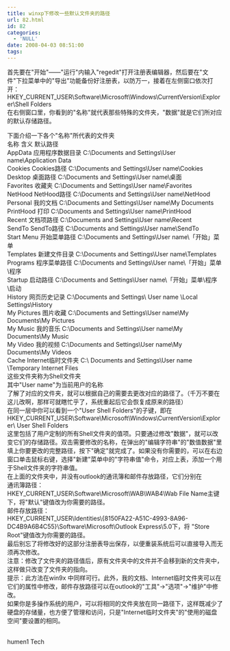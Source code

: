 ```yaml
---
title: winxp下修改一些默认文件夹的路径
url: 82.html
id: 82
categories:
  - 'NULL'
date: 2008-04-03 08:51:00
tags:
---
```


首先要在"开始"――"运行"内输入"regedit"打开注册表编辑器，然后要在"文件"下拉菜单中的"导出"功能备份好注册表，以防万一，接着在左侧窗口依次打开：  
HKEY\_CURRENT\_USER\\Software\\Microsoft\\Windows\\CurrentVersion\\Explorer\\Shell Folders  
在右侧窗口里，你看到的"名称"就代表那些特殊的文件夹，"数据"就是它们所对应的默认存储路径。

  
下面介绍一下各个"名称"所代表的文件夹  
名称 含义 默认路径  
AppData 应用程序数据目录 C:\\Documents and Settings\\User name\\Application Data  
Cookies Cookies路径 C:\\Documents and Settings\\User name\\Cookies  
Desktop 桌面路径 C:\\Documents and Settings\\User name\\桌面  
Favorites 收藏夹 C:\\Documents and Settings\\User name\\Favorites  
NetHood NetHood路径 C:\\Documents and Settings\\User name\\NetHood  
Personal 我的文档 C:\\Documents and Settings\\User name\\My Documents  
PrintHood 打印 C:\\Documents and Settings\\User name\\PrintHood  
Recent 文档项路径 C:\\Documents and Settings\\User name\\Recent  
SendTo SendTo路径 C:\\Documents and Settings\\User name\\SendTo  
Start Menu 开始菜单路径 C:\\Documents and Settings\\User name\\「开始」菜单  
Templates 新建文件目录 C:\\Documents and Settings\\User name\\Templates  
Programs 程序菜单路径 C:\\Documents and Settings\\User name\\「开始」菜单\\程序  
Startup 启动路径 C:\\Documents and Settings\\User name\\「开始」菜单\\程序\\启动  
History 网页历史记录 C:\\Documents and Settings\ User name \\Local Settings\\History  
My Pictures 图片收藏 C:\\Documents and Settings\\User name\\My Documents\\My Pictures  
My Music 我的音乐 C:\\Documents and Settings\\User name\\My Documents\\My Music  
My Video 我的视频 C:\\Documents and Settings\\User name\\My Documents\\My Videos  
Cache Internet临时文件夹 C:\ Documents and Settings\\User name \\Temporary Internet Files  
这些文件夹称为Shell文件夹  
其中"User name"为当前用户的名称  
了解了对应的文件夹，就可以根据自己的需要去更改对应的路径了。（千万不要在这儿改啊，那样可就瞎忙乎了，系统重起后它会恢复成原来的路径）  
在同一层中你可以看到一个"User Shell Folders"的子键，即在HKEY\_CURRENT\_USER\\Software\\Microsoft\\Windows\\CurrentVersion\\Explorer\ User Shell Folders  
这里包括了用户定制的所有Shell文件夹的值项。只要通过修改"数据"，就可以改变它们的存储路径。双击需要修改的名称，在弹出的"编辑字符串"的"数值数据"里填上你要更改的完整路径，按下"确定"就完成了。如果没有你需要的，可以在右边窗口单击鼠标右键，选择"新建"菜单中的"字符串值"命令，对应上表，添加一个用于Shell文件夹的字符串值。  
在上面的文件夹中，并没有outlook的通讯簿和邮件存放路径，它们分别在  
通讯簿路径：  
HKEY\_CURRENT\_USER\\Software\\Microsoft\\WAB\\WAB4\\Wab File Name主键下，将"默认"键值改为你需要的路径。  
邮件存放路径：  
HKEY\_CURRENT\_USER\\Identities\\{8150FA22-A51C-4993-8A96-DC4B9A6B4C55}\\Software\\Microsoft\\Outlook Express\\5.0下，将 "Store Root"键值改为你需要的路径。  
最后别忘了将修改好的这部分注册表导出保存，以便重装系统后可以直接导入而无须再次修改。  
注意：修改了文件夹的路径值后，原有文件夹中的文件并不会移到新的文件夹中，这样做只改变了文件夹的指向。  
提示：此方法在win9x 中同样可行。此外，我的文档、Internet临时文件夹可以在它们的属性中修改，邮件存放路径可以在outlook的"工具"→"选项"→"维护"中修改。  
如果你是多操作系统的用户，可以将相同的文件夹放在同一路径下，这样既减少了硬盘的存储量，也方便了管理和访问，只是"Internet临时文件夹"的"使用的磁盘空间"要设置的相同。  
 

humen1 Tech